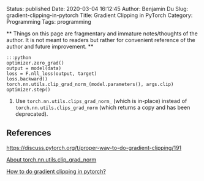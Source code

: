 Status: published
Date: 2020-03-04 16:12:45
Author: Benjamin Du
Slug: gradient-clipping-in-pytorch
Title: Gradient Clipping in PyTorch
Category: Programming
Tags: programming

**
Things on this page are fragmentary and immature notes/thoughts of the author.
It is not meant to readers but rather for convenient reference of the author and future improvement.
**

    :::python
    optimizer.zero_grad()        
    output = model(data)
    loss = F.nll_loss(output, target)
    loss.backward()
    torch.nn.utils.clip_grad_norm_(model.parameters(), args.clip)
    optimizer.step()

1. Use `torch.nn.utils.clips_grad_norm_` (which is in-place)
    instead of `torch.nn.utils.clips_grad_norm` (which returns a copy and has been deprecated).

## References

https://discuss.pytorch.org/t/proper-way-to-do-gradient-clipping/191

[About torch.nn.utils.clip_grad_norm](https://discuss.pytorch.org/t/about-torch-nn-utils-clip-grad-norm/13873)

[How to do gradient clipping in pytorch?](https://stackoverflow.com/questions/54716377/how-to-do-gradient-clipping-in-pytorch)
